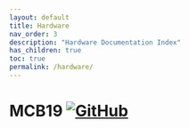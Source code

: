 ```yaml
---
layout: default
title: Hardware
nav_order: 3
description: "Hardware Documentation Index"
has_children: true
toc: true
permalink: /hardware/
---
```


# MCB19 [![GitHub](https://img.shields.io/github/license/ZeniteSolar/MCB19?style=flat)](https://github.com/ZeniteSolar/MCB19/blob/master/LICENSE)
